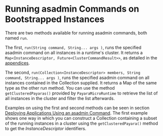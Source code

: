 # Running asadmin Commands on Bootstrapped Instances
There are two methods available for running asadmin commands, both named `run`.

The first, `run(String command, String... args )`, runs the specified asadmin command on all instances in a runtime's cluster. 
It returns a `Map<InstanceDescriptor, Future<ClusterCommandResult>>`, as detailed in the [appendices](appendices/operation-methods.md#run-methods).

The second, `run(Collection<InstanceDescriptor> members, String command, String... args )`, runs the specified asadmin command 
on all instances contained in the Collection supplied. It returns a Map of the same type as the other run method. You can use the method `getClusteredPayaras()` 
provided by `PayaraMicroRuntime` to retrieve the list of all instances in the cluster and filter the list afterwards.

Examples on using the first and second methods can be seen in section [Deploying Applications Using an asadmin Command](deploying/deploy-program-asadmin.md). 
The first example shows one way in which you can construct a Collection containing a subset of the running instances in a cluster using the `getClusteredPayara()` method to get the _InstanceDescriptor_ identifiers.
